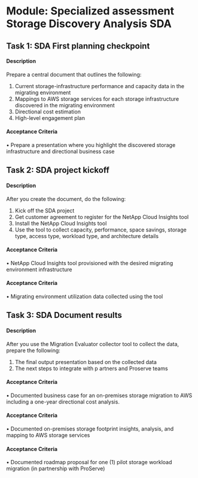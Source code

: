 
# Module: Specialized assessment Storage Discovery Analysis SDA
## Task 1: SDA  First planning checkpoint
#### Description
Prepare a central document that outlines the following:

1) Current storage-infrastructure performance and capacity data in the migrating environment
2) Mappings to AWS storage services for each storage infrastructure discovered in the migrating environment
3) Directional cost estimation
4) High-level engagement plan
#### Acceptance Criteria
• Prepare a  presentation where you highlight the discovered storage infrastructure and directional business case
## Task 2: SDA  project kickoff
#### Description
After you create the document, do the following:  

1) Kick off the SDA project
2) Get customer agreement to register for the NetApp Cloud Insights tool 
3) Install the NetApp Cloud Insights tool
4) Use the tool to collect capacity, performance, space savings, storage type, access type, workload type, and architecture details


#### Acceptance Criteria
• NetApp Cloud Insights tool provisioned with the desired migrating environment infrastructure
#### Acceptance Criteria
• Migrating environment utilization data collected using the tool
## Task 3: SDA  Document results
#### Description
After you use the Migration Evaluator collector tool to collect the data, prepare the following: 

1) The final output presentation based on the collected data
2) The next steps to integrate with p artners and Proserve teams


#### Acceptance Criteria
• Documented business case for an on-premises storage migration to AWS  including a one-year directional cost analysis. 
#### Acceptance Criteria
• Documented on-premises storage footprint insights, analysis, and mapping to  AWS storage services  
#### Acceptance Criteria
• Documented roadmap proposal for one (1) pilot storage workload migration (in partnership with ProServe)